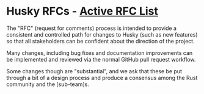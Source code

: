 # Husky RFCs - [Active RFC List](https://rfcbot.rs/)

[HuskyRFCs]: #husky-rfcs

The "RFC" (request for comments) process is intended to provide a consistent
and controlled path for changes to Husky (such as new features) so that all 
stakeholders can be confident about the direction of the project.

Many changes, including bug fixes and documentation improvements can be
implemented and reviewed via the normal GitHub pull request workflow.

Some changes though are "substantial", and we ask that these be put through a
bit of a design process and produce a consensus among the Rust community and
the [sub-team]s.
